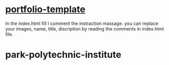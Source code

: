 # [portfolio-template](https://trusting-kirch-ee9551.netlify.app/)
In the index.html fill I comment the instraction massage. you can replace your images, name, title, discription by reading the comments in index.html file.
# park-polytechnic-institute
